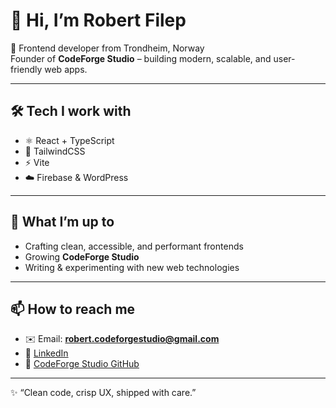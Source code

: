 # 👋 Hi, I’m Robert Filep

🚀 Frontend developer from Trondheim, Norway  
Founder of **CodeForge Studio** – building modern, scalable, and user-friendly web apps.

---

## 🛠️ Tech I work with
- ⚛️ React + TypeScript  
- 🎨 TailwindCSS  
- ⚡ Vite  
- ☁️ Firebase & WordPress  

---

## 🌱 What I’m up to
- Crafting clean, accessible, and performant frontends  
- Growing **CodeForge Studio**  
- Writing & experimenting with new web technologies  

---

## 📫 How to reach me
- ✉️ Email: **robert.codeforgestudio@gmail.com**  
- 💼 [LinkedIn](https://www.linkedin.com/in/robert-filep-417146264)  
- 🐙 [CodeForge Studio GitHub](https://github.com/CodeForge-Studio)  

---

✨ “Clean code, crisp UX, shipped with care.”
